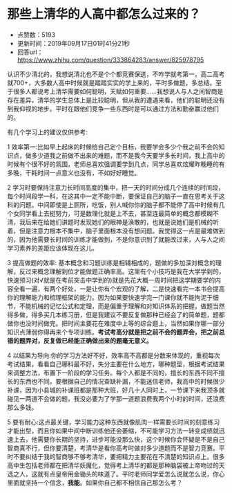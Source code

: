 # 那些上清华的人高中都怎么过来的？
- 点赞数：5193
- 更新时间：2019年09月17日01时41分21秒
- 回答url：https://www.zhihu.com/question/333864283/answer/825978795
<body>
 <p data-pid="XYaiYLxv">认识不少清北的，我想说清北也不是个个都竞赛保送，不咋学就考第一，高二高考就700+，大多数人高中时候就是踏踏实实的学上来的，平时多做题，多总结。至于很多人都说考上清华需要如何聪明，天赋如何重要……我想说人与人之间智商是存在差异，清华的学生总体上是比较聪明，但从我的遭遇来看，他们的聪明还没有到我仰视的地步。平时在跟他们竞争一些东西时是可以通过方法和勤奋赢过他们的。</p>
 <p data-pid="RhQ326c_">有几个学习上的建议仅供参考:</p>
 <p data-pid="eSxb4lYV">1 效率第一:比如早上起床的时候给自己定个目标，我要学会多少个我之前不会的知识点，做多少道我之前做不出来的难题，而不是我今天要学多长时间，我上高中的时候有个很不好的氛围，老师总喜欢强调要学到几点，同学总喜欢炫耀昨晚睡的有多晚，干耗时间一点意义也没有，不如好好睡觉。</p>
 <p data-pid="obs3W-2W">2 学习时要保持注意力长时间高度的集中，把一天的时间分成几个连续的时间段，每个时间段学一科，在这其中一定不能中断，要保证自己的脑子一直在思考关于这科的问题。中间即使是上厕所，吃饭，别人喊你你的脑子都不能停了高中时候有几个女同学看上去挺努力，可是数理化就是上不去，甚至连最简单的概念都模糊不清，我后来在给她们讲题时发现她们的眼神是涣散的，也就是说她们是机械的听着，但是注意力根本不集中，脑子里面根本没有想问题。我觉得这一点是最难做到的，因为他需要长时间的训练才能做到，不是你意识到了就能改过来，人与人之间学习素养的差距应该体现在这儿。</p>
 <p data-pid="IfOg9XLP">3 提高做题的效率: 基本概念和习题训练是相辅相成的，题做的多加深对概念的理解，反过来概念理解到位才能做题正确率高。这里有个小技巧是我在大学学到的，快速预习(对√就是在考前突击中学到的)就是先花大概一周时间把这学期要学的内容全看一遍，有两个好处，一是让你有个宏观的了解，二是快速看完一本书会提高你的理解能力和梳理框架的能力。因为如果要快速学完一门课你就不能拘泥于细节，不能机械的记忆公式和定理，而是偏重于理解和对知识体系的把握。做题当然得多做，得多买几本练习册，但是我建议不要反复做那种已经会了的简单题，题都做你也没时间做完。把时间主要花在难度中上等的综合题上，当然如果你哪一部分知识点薄弱你得再来个专项训练。<b>考试考高分就是把之前不会的题弄会，把之前总错的题弄对，反复做已经能正确做出来的题毫无意义。</b></p>
 <p data-pid="8cE9VJVK">4 以结果为导向:你的学习方法好不好，效率高不高都是分数来体现的，重视每次考试结果，看看自己哪科最不好，失分主要在什么地方，哪种题型，根据考试结果来调整方法，布置下一阶段的学习任务。每个人都是不同的，擅长的东西不同不擅长的东西也不同，要根据自己的情况查缺补漏，不能迷信老师，我高中的时候很少补课，因为小县城的补课班都是那种大班，好几十人同时上，一节课下来我顶多就碰见一两道不会做的题，我没必要为了学那一道题浪费我两个小时的时间，还浪费那么多钱。</p>
 <p data-pid="92y5-xnH">5 要有耐心:这点最关键，学习能力这种东西就像肌肉一样需要长时间的刻意练习才能出型，而且你如果中间中断训练他还会萎缩，不可能学习方法一转变成绩就迅速上去，他需要你长期的坚持，进步可能没那么快，这个时候你会怀疑是不是自己智商真不行，但你要清楚，考清华是看你高考时做对多少道题而不是智力竞赛。平时不要纠结于我的智商够不够考清华，要把精力主要花在不清楚的知识点上。很多高中生包括老师都在把清华妖魔化，觉得考上清华的都是那种脑袋被上帝吻过的天选之人，这就有点皇帝用金锄头的味道了。平时老师同学爱怎么说就怎么说，你心里面就坚持一个信念，<b>我能</b>。如果你自己都不相信自己那怎么考？</p>
</body>